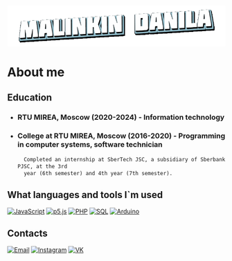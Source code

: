 [![Header](https://github.com/Borobeyka/borobeyka/blob/main/assets/logotype.gif)](https://github.com/Borobeyka)

# About me
## Education
+ ### RTU MIREA, Moscow (2020-2024) - Information technology
+ ### College at RTU MIREA, Moscow (2016-2020) - Programming in computer systems, software technician
        Completed an internship at SberTech JSC, a subsidiary of Sberbank PJSC, at the 3rd
        year (6th semester) and 4th year (7th semester).

## What languages and tools I`m used
[![JavaScript](https://img.shields.io/badge/JavaScript-000?style=for-the-badge&logo=JavaScript)](https://github.com/Borobeyka)
[![p5.js](https://img.shields.io/badge/p5.js-000?style=for-the-badge&logo=p5.js)](https://github.com/Borobeyka)
[![PHP](https://img.shields.io/badge/PHP-000?style=for-the-badge&logo=PHP)](https://github.com/Borobeyka)
[![SQL](https://img.shields.io/badge/SQL-000?style=for-the-badge&logo=MySQL)](https://github.com/Borobeyka)
[![Arduino](https://img.shields.io/badge/Arduino-000?style=for-the-badge&logo=Arduino)](https://github.com/Borobeyka)

## Contacts
[![Email](https://img.shields.io/badge/EMail-000?style=for-the-badge&logo=Gmail)](mailto:malinkin.d.r@ya.ru)
[![Instagram](https://img.shields.io/badge/Instagram-000?style=for-the-badge&logo=Instagram)](https://instagram.com/borobeyka/)
[![VK](https://img.shields.io/badge/VKontakte-000?style=for-the-badge&logo=VK)](https://vk.com/malinkindr)
